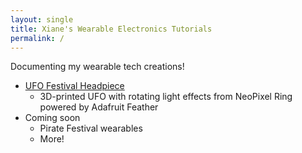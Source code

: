 ```yaml
---
layout: single
title: Xiane's Wearable Electronics Tutorials
permalink: /
---
```


Documenting my wearable tech creations!

- [UFO Festival Headpiece](/projects/ufo-headpiece/)
  - 3D-printed UFO with rotating light effects from NeoPixel Ring powered by Adafruit Feather
- Coming soon
  - Pirate Festival wearables
  - More!
